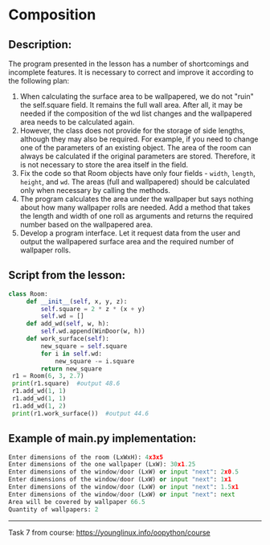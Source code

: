 # Composition

## Description:

The program presented in the lesson has a number of shortcomings and incomplete features. It is necessary to correct and improve it according to the following plan:

1. When calculating the surface area to be wallpapered, we do not "ruin" the self.square field. It remains the full wall area. After all, it may be needed if the composition of the wd list changes and the wallpapered area needs to be calculated again.
2. However, the class does not provide for the storage of side lengths, although they may also be required. For example, if you need to change one of the parameters of an existing object. The area of the room can always be calculated if the original parameters are stored. Therefore, it is not necessary to store the area itself in the field.
3. Fix the code so that Room objects have only four fields - `width`, `length`, `height`, and `wd`. The areas (full and wallpapered) should be calculated only when necessary by calling the methods.
4. The program calculates the area under the wallpaper but says nothing about how many wallpaper rolls are needed. Add a method that takes the length and width of one roll as arguments and returns the required number based on the wallpapered area.
5. Develop a program interface. Let it request data from the user and output the wallpapered surface area and the required number of wallpaper rolls.

## Script from the lesson:
```python
class Room:
     def __init__(self, x, y, z):
         self.square = 2 * z * (x + y)
         self.wd = []
     def add_wd(self, w, h):
         self.wd.append(WinDoor(w, h))
     def work_surface(self):
         new_square = self.square
         for i in self.wd:
             new_square -= i.square
         return new_square
 r1 = Room(6, 3, 2.7)
 print(r1.square)  #output 48.6
 r1.add_wd(1, 1)
 r1.add_wd(1, 1)
 r1.add_wd(1, 2)
 print(r1.work_surface())  #output 44.6
 ```
 
 ## Example of main.py implementation:
 ```python
 Enter dimensions of the room (LxWxH): 4x3x5
Enter dimensions of the one wallpaper (LxW): 30x1.25
Enter dimensions of the window/door (LxW) or input "next": 2x0.5
Enter dimensions of the window/door (LxW) or input "next": 1x1
Enter dimensions of the window/door (LxW) or input "next": 1.5x1
Enter dimensions of the window/door (LxW) or input "next": next
Area will be covered by wallpaper 66.5
Quantity of wallpapers: 2
```

---

Task 7 from course: <https://younglinux.info/oopython/course>

